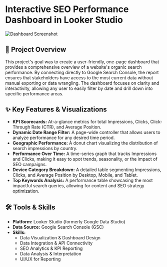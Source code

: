 # Interactive SEO Performance Dashboard in Looker Studio

![Dashboard Screenshot]((https://github.com/mmuazzamahmad/looker-studio-seo-performance-dashboard/blob/bc046c396ef181f9f924228e279a83a5b257dad4/Looker%20Studio%20-%20SEO%20Analytics%20Dashboard%20-%20Sample%20-%20Project%20Portfolio%20-%20Muhammad%20Muazzam%20Ahmad%20-%20Github.png))

## 🚀 Project Overview

This project's goal was to create a user-friendly, one-page dashboard that provides a comprehensive overview of a website's organic search performance. By connecting directly to Google Search Console, the report ensures that stakeholders have access to the most current data without manual exporting or data wrangling. The dashboard focuses on clarity and interactivity, allowing any user to easily filter by date and drill down into specific performance areas.

## ✨ Key Features & Visualizations

*   **KPI Scorecards:** At-a-glance metrics for total Impressions, Clicks, Click-Through Rate (CTR), and Average Position.
*   **Dynamic Date Range Filter:** A page-wide controller that allows users to analyze performance for any desired time period.
*   **Geographic Performance:** A donut chart visualizing the distribution of search impressions by country.
*   **Performance Over Time:** A time-series graph that tracks Impressions and Clicks, making it easy to spot trends, seasonality, or the impact of SEO campaigns.
*   **Device Category Breakdown:** A detailed table segmenting Impressions, Clicks, and Average Position by Desktop, Mobile, and Tablet.
*   **Top Keywords Analysis:** A performance table showcasing the most impactful search queries, allowing for content and SEO strategy optimization.

## 🛠️ Tools & Skills

*   **Platform:** Looker Studio (formerly Google Data Studio)
*   **Data Source:** Google Search Console (GSC)
*   **Skills:**
    *   Data Visualization & Dashboard Design
    *   Data Integration & API Connectivity
    *   SEO Analytics & KPI Reporting
    *   Data Analysis & Interpretation
    *   UI/UX for Reporting

